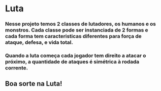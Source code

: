 # Luta

### Nesse projeto temos 2 classes de lutadores, os humanos e os monstros. Cada classe pode ser instanciada de 2 formas e cada forma tem caracteristicas diferentes para força de ataque, defesa, e vida total.

### Quando a luta começa cada jogador tem direito a atacar o próximo, a quantidade de ataques é simétrica à rodada corrente.

## Boa sorte na Luta!
